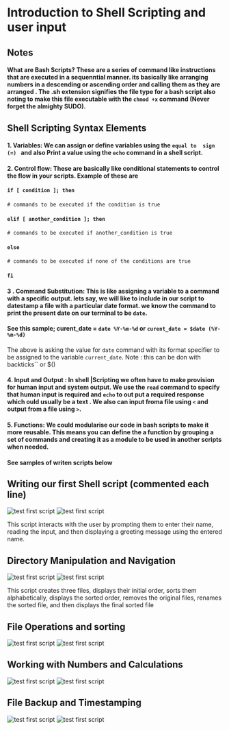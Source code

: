 # Introduction to Shell Scripting and user input
## Notes
#### What are Bash Scripts? These are a series of command like instructions that are executed in a sequenntial manner. its basically like arranging numbers in a descending or ascending order and calling them as they are arranged . The .sh extension signifies the file type for a bash script also noting to make this file executable with the `chmod +x` command (Never forget the almighty SUDO).

## Shell Scripting Syntax Elements
#### 1. Variables: We can assign or define variables using the `equal to  sign (=) ` and also Print a value using the `echo` command in a shell script.
#### 2. Control flow: These are basically like conditional statements to control the flow in your scripts. Example of these are 

#### `if [ condition ]; then`
    # commands to be executed if the condition is true
#### `elif [ another_condition ]; then`
    # commands to be executed if another_condition is true
#### `else`
    # commands to be executed if none of the conditions are true
#### `fi`

#### 3 . Command Substitution: This is like assigning a variable to a command with a specific output. lets say, we will like to include in our script to datestamp a file with a particular date format. we know the command to print the present date on our terminal to be `date`.
#### See this sample; curent_date = `date %Y-%m-%d`  or `curent_date = $date (%Y-%m-%d)`
The above is asking the value for  `date` command with its format specifier to be assigned to the variable `current_date`.
Note : this can be don with backticks`` or $()

#### 4. Input and Output : In shell |Scripting we often have to make provision for human input and system output. We use the `read` command to specify that human input is required and `echo` to out put a required response which ould usually be a text . We also can input froma file using `<` and output from a file using `>`. 

#### 5. Functions: We could modularise our code in bash scripts to make it more reusable. This means you can define the  a function by grouping a set of commands and creating it as a module to be used in another scripts when needed.

#### See samples of writen scripts below



## Writing our first Shell script (commented each line)

![test first script](img/intro_commt.JPG)
![test first script](img/intro.JPG)

This script interacts with the user by prompting them to enter their name, reading the input, and then displaying a greeting message using the entered name.

## Directory Manipulation and Navigation
![test first script](img/twocommt.JPG)
![test first script](img/two.JPG)

This script creates three files, displays their initial order, sorts them alphabetically, displays the sorted order, removes the original files, renames the sorted file, and then displays the final sorted file

## File Operations and sorting
![test first script](img/3r33comt.JPG)
![test first script](img/3r33.JPG)

## Working with Numbers and Calculations
![test first script](img/4ourcommt.JPG)
![test first script](img/4our.JPG)

## File Backup and Timestamping
![test first script](img/five2commt.JPG)
![test first script](img/five2.JPG)
